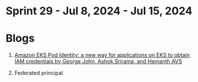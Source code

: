 <h1>Sprint 29 - Jul 8, 2024 - Jul 15, 2024</h1>

# Blogs

1. [Amazon EKS Pod Identity: a new way for applications on EKS to obtain IAM credentials by George John, Ashok Srirama, and Hemanth AVS](https://aws.amazon.com/blogs/containers/amazon-eks-pod-identity-a-new-way-for-applications-on-eks-to-obtain-iam-credentials/)

1. Federated principal